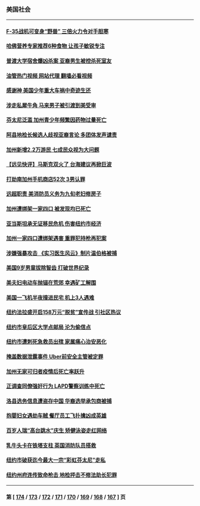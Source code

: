 ### 美国社会
---
#### [F-35战机可变身“野兽” 三倍火力令对手胆寒](../../pages/ncid1078160/n13841499.md?10100845) 
#### [哈佛营养专家推荐6种食物 让孩子敏锐专注](../../pages/ncid1078160/n13841519.md?10100845) 
#### [普渡大学宿舍爆凶杀案 亚裔男生被控杀死室友](../../pages/ncid1078160/n13841571.md?10100845) 
#### [油管热门视频 网站代理 翻墙必看视频](http://209.222.30.114:81/youtube.html?10100845)
#### [感谢神 美国少年重大车祸中奇迹生还](../../pages/ncid1078160/n13841259.md?10100845) 
#### [涉走私犀牛角 马来男子被引渡到美受审](../../pages/ncid1078160/n13841209.md?10100845) 
#### [芬太尼泛滥 加州青少年频繁因药物过量死亡](../../pages/ncid1078160/n13841241.md?10100845) 
#### [阿县地检长候选人歧视亚裔言论 多团体发声谴责](../../pages/ncid1078160/n13841161.md?10100845) 
#### [加州新增2.2万游民 七成民众视为大问题](../../pages/ncid1078160/n13841160.md?10100845) 
#### [【远见快评】马斯克双火了 台海建议再掀巨波](../../pages/ncid1078160/n13841116.md?10100845) 
#### [打劫南加州手机商店52次 3男认罪](../../pages/ncid1078160/n13841110.md?10100845) 
#### [远超职责 美消防员义务为九旬老妇修房子](../../pages/ncid1078160/n13840679.md?10100845) 
#### [加州遭绑架一家四口 被发现均已死亡](../../pages/ncid1078160/n13840636.md?10100845) 
#### [亚当斯坦承无证移民危机 伤害纽约市经济](../../pages/ncid1078160/n13840545.md?10100845) 
#### [加州一家四口遭绑架遇害 重罪犯持枪再犯案](../../pages/ncid1078160/n13840474.md?10100845) 
#### [涉嫌强暴攻击 《实习医生风云》制片温伯格被捕](../../pages/ncid1078160/n13840389.md?10100845) 
#### [美国9岁男童拔除智齿 打破世界纪录](../../pages/ncid1078160/n13839883.md?10100845) 
#### [美夫妇电动车抛锚在荒郊 幸遇矿工解围](../../pages/ncid1078160/n13839866.md?10100845) 
#### [美国一飞机半夜撞进民宅 机上3人遇难](../../pages/ncid1078160/n13839782.md?10100845) 
#### [纽约法拉盛开启158万元“脱贫”宣传战 引社区热议](../../pages/ncid1078160/n13839803.md?10100845) 
#### [纽约市皇后区大学点邮局 沦为偷信点](../../pages/ncid1078160/n13839821.md?10100845) 
#### [纽约市遭刺死急救员出殡 家属痛心治安恶化](../../pages/ncid1078160/n13839796.md?10100845) 
#### [掩盖数据泄露事件 Uber前安全主管被定罪](../../pages/ncid1078160/n13839645.md?10100845) 
#### [加州无家可归者疫情后死亡率跃升](../../pages/ncid1078160/n13839716.md?10100845) 
#### [正调查同僚强奸行为 LAPD警察训练中死亡](../../pages/ncid1078160/n13839694.md?10100845) 
#### [洛县选务信息遭盗存中国 华裔选举承包商被捕](../../pages/ncid1078160/n13839681.md?10100845) 
#### [抱婴妇女遇劫车贼 餐厅员工飞扑擒凶成英雄](../../pages/ncid1078160/n13839131.md?10100845) 
#### [百岁人瑞“高台跳水”庆生 矫健泳姿走红网络](../../pages/ncid1078160/n13839253.md?10100845) 
#### [乳牛头卡在铁塔支柱 英国消防队员搭救](../../pages/ncid1078160/n13839356.md?10100845) 
#### [纽约市破获迄今最大一宗“彩虹芬太尼”走私](../../pages/ncid1078160/n13839142.md?10100845) 
#### [纽约州府连传致命枪击 地检抨击不修法助长犯罪](../../pages/ncid1078160/n13839148.md?10100845) 

---
#### 第 [ [174](./174.md?10100845) / [173](./173.md?10100845) / [172](./172.md?10100845) / [171](./171.md?10100845) / [170](./170.md?10100845) / [169](./169.md?10100845) / [168](./168.md?10100845) / [167](./167.md?10100845) ] 页
